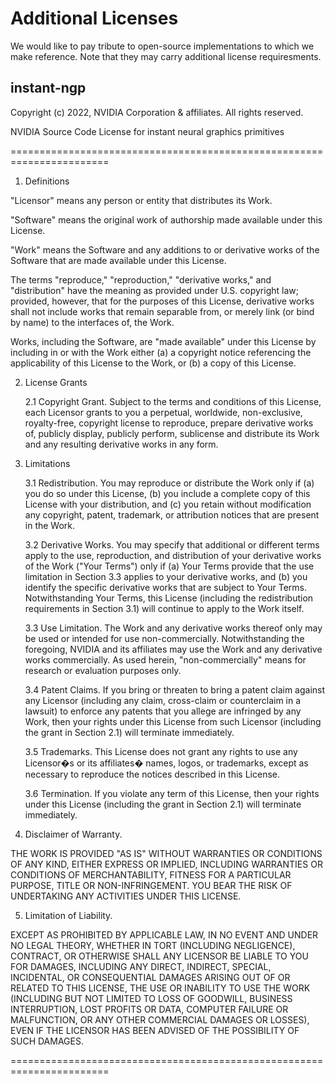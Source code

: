# Additional Licenses

We would like to pay tribute to open-source implementations to which we make reference. Note that they may carry additional license requiresments.

## instant-ngp
Copyright (c) 2022, NVIDIA Corporation & affiliates. All rights reserved.


NVIDIA Source Code License for instant neural graphics primitives


=======================================================================

1. Definitions

"Licensor" means any person or entity that distributes its Work.

"Software" means the original work of authorship made available under
this License.

"Work" means the Software and any additions to or derivative works of
the Software that are made available under this License.

The terms "reproduce," "reproduction," "derivative works," and
"distribution" have the meaning as provided under U.S. copyright law;
provided, however, that for the purposes of this License, derivative
works shall not include works that remain separable from, or merely
link (or bind by name) to the interfaces of, the Work.

Works, including the Software, are "made available" under this License
by including in or with the Work either (a) a copyright notice
referencing the applicability of this License to the Work, or (b) a
copy of this License.

2. License Grants

    2.1 Copyright Grant. Subject to the terms and conditions of this
    License, each Licensor grants to you a perpetual, worldwide,
    non-exclusive, royalty-free, copyright license to reproduce,
    prepare derivative works of, publicly display, publicly perform,
    sublicense and distribute its Work and any resulting derivative
    works in any form.

3. Limitations

    3.1 Redistribution. You may reproduce or distribute the Work only
    if (a) you do so under this License, (b) you include a complete
    copy of this License with your distribution, and (c) you retain
    without modification any copyright, patent, trademark, or
    attribution notices that are present in the Work.

    3.2 Derivative Works. You may specify that additional or different
    terms apply to the use, reproduction, and distribution of your
    derivative works of the Work ("Your Terms") only if (a) Your Terms
    provide that the use limitation in Section 3.3 applies to your
    derivative works, and (b) you identify the specific derivative
    works that are subject to Your Terms. Notwithstanding Your Terms,
    this License (including the redistribution requirements in Section
    3.1) will continue to apply to the Work itself.

    3.3 Use Limitation. The Work and any derivative works thereof only
    may be used or intended for use non-commercially. Notwithstanding
    the foregoing, NVIDIA and its affiliates may use the Work and any
    derivative works commercially. As used herein, "non-commercially"
    means for research or evaluation purposes only.

    3.4 Patent Claims. If you bring or threaten to bring a patent claim
    against any Licensor (including any claim, cross-claim or
    counterclaim in a lawsuit) to enforce any patents that you allege
    are infringed by any Work, then your rights under this License from
    such Licensor (including the grant in Section 2.1) will terminate
    immediately.

    3.5 Trademarks. This License does not grant any rights to use any
    Licensor�s or its affiliates� names, logos, or trademarks, except
    as necessary to reproduce the notices described in this License.

    3.6 Termination. If you violate any term of this License, then your
    rights under this License (including the grant in Section 2.1) will
    terminate immediately.

4. Disclaimer of Warranty.

THE WORK IS PROVIDED "AS IS" WITHOUT WARRANTIES OR CONDITIONS OF ANY
KIND, EITHER EXPRESS OR IMPLIED, INCLUDING WARRANTIES OR CONDITIONS OF
MERCHANTABILITY, FITNESS FOR A PARTICULAR PURPOSE, TITLE OR
NON-INFRINGEMENT. YOU BEAR THE RISK OF UNDERTAKING ANY ACTIVITIES UNDER
THIS LICENSE.

5. Limitation of Liability.

EXCEPT AS PROHIBITED BY APPLICABLE LAW, IN NO EVENT AND UNDER NO LEGAL
THEORY, WHETHER IN TORT (INCLUDING NEGLIGENCE), CONTRACT, OR OTHERWISE
SHALL ANY LICENSOR BE LIABLE TO YOU FOR DAMAGES, INCLUDING ANY DIRECT,
INDIRECT, SPECIAL, INCIDENTAL, OR CONSEQUENTIAL DAMAGES ARISING OUT OF
OR RELATED TO THIS LICENSE, THE USE OR INABILITY TO USE THE WORK
(INCLUDING BUT NOT LIMITED TO LOSS OF GOODWILL, BUSINESS INTERRUPTION,
LOST PROFITS OR DATA, COMPUTER FAILURE OR MALFUNCTION, OR ANY OTHER
COMMERCIAL DAMAGES OR LOSSES), EVEN IF THE LICENSOR HAS BEEN ADVISED OF
THE POSSIBILITY OF SUCH DAMAGES.

=======================================================================